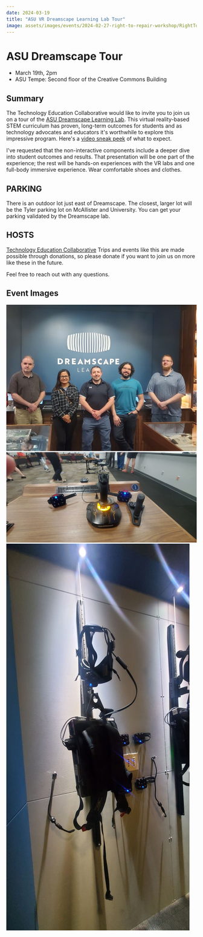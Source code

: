 ```yaml
---
date: 2024-03-19
title: "ASU VR Dreamscape Learning Lab Tour"
image: assets/images/events/2024-02-27-right-to-repair-workshop/RightToRepairHub2.jpg
---
```


# ASU Dreamscape Tour

- March 19th, 2pm
- ASU Tempe: Second floor of the Creative Commons Building

## Summary 

The Technology Education Collaborative would like to invite you to join us on a tour of the [ASU Dreamscape Learning Lab](https://dreamscapelearn.asu.edu/). This virtual reality-based STEM curriculum has proven, long-term outcomes for students and as technology advocates and educators it's worthwhile to explore this impressive program. Here's a [video sneak peek](https://www.youtube.com/watch?v=khfFGra-qOk) of what to expect.

I've requested that the non-interactive components include a deeper dive into student outcomes and results. That presentation will be one part of the experience; the rest will be hands-on experiences with the VR labs and one full-body immersive experience. Wear comfortable shoes and clothes.


## PARKING 
There is an outdoor lot just east of Dreamscape.  The closest, larger lot will be the Tyler parking lot on McAllister and University.  You can get your parking validated by the Dreamscape lab.

## HOSTS
[Technology Education Collaborative](http://techedcollab.org/) Trips and events like this are made possible through donations, so please donate if you want to join us on more like these in the future. 

Feel free to reach out with any questions.

## Event Images

![TEC members in a commermerative photo standing in front of the Dreamscape Learn sign](../assets/images/events/2023-03-19-asu-dreamscape-tour/1710952622290.jpeg) 
![The controllers and hand tracking desks used during the VR interactive session](../assets/images/events/2023-03-19-asu-dreamscape-tour/1710952625186.jpeg) 
![The Dramscape Learn VR Backpacks that pair with platforms to allow full motion VR immersion](../assets/images/events/2023-03-19-asu-dreamscape-tour/1710952626868.jpeg) 